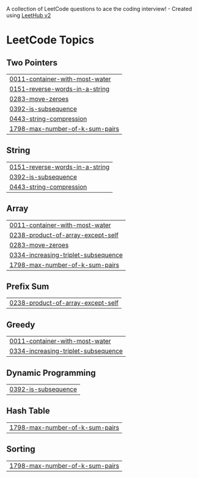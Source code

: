 A collection of LeetCode questions to ace the coding interview! - Created using [LeetHub v2](https://github.com/arunbhardwaj/LeetHub-2.0)
<!---LeetCode Topics Start-->
# LeetCode Topics
## Two Pointers
|  |
| ------- |
| [0011-container-with-most-water](https://github.com/gangsungu/study-leet-code-algorithm/tree/master/0011-container-with-most-water) |
| [0151-reverse-words-in-a-string](https://github.com/gangsungu/study-leet-code-algorithm/tree/master/0151-reverse-words-in-a-string) |
| [0283-move-zeroes](https://github.com/gangsungu/study-leet-code-algorithm/tree/master/0283-move-zeroes) |
| [0392-is-subsequence](https://github.com/gangsungu/study-leet-code-algorithm/tree/master/0392-is-subsequence) |
| [0443-string-compression](https://github.com/gangsungu/study-leet-code-algorithm/tree/master/0443-string-compression) |
| [1798-max-number-of-k-sum-pairs](https://github.com/gangsungu/study-leet-code-algorithm/tree/master/1798-max-number-of-k-sum-pairs) |
## String
|  |
| ------- |
| [0151-reverse-words-in-a-string](https://github.com/gangsungu/study-leet-code-algorithm/tree/master/0151-reverse-words-in-a-string) |
| [0392-is-subsequence](https://github.com/gangsungu/study-leet-code-algorithm/tree/master/0392-is-subsequence) |
| [0443-string-compression](https://github.com/gangsungu/study-leet-code-algorithm/tree/master/0443-string-compression) |
## Array
|  |
| ------- |
| [0011-container-with-most-water](https://github.com/gangsungu/study-leet-code-algorithm/tree/master/0011-container-with-most-water) |
| [0238-product-of-array-except-self](https://github.com/gangsungu/study-leet-code-algorithm/tree/master/0238-product-of-array-except-self) |
| [0283-move-zeroes](https://github.com/gangsungu/study-leet-code-algorithm/tree/master/0283-move-zeroes) |
| [0334-increasing-triplet-subsequence](https://github.com/gangsungu/study-leet-code-algorithm/tree/master/0334-increasing-triplet-subsequence) |
| [1798-max-number-of-k-sum-pairs](https://github.com/gangsungu/study-leet-code-algorithm/tree/master/1798-max-number-of-k-sum-pairs) |
## Prefix Sum
|  |
| ------- |
| [0238-product-of-array-except-self](https://github.com/gangsungu/study-leet-code-algorithm/tree/master/0238-product-of-array-except-self) |
## Greedy
|  |
| ------- |
| [0011-container-with-most-water](https://github.com/gangsungu/study-leet-code-algorithm/tree/master/0011-container-with-most-water) |
| [0334-increasing-triplet-subsequence](https://github.com/gangsungu/study-leet-code-algorithm/tree/master/0334-increasing-triplet-subsequence) |
## Dynamic Programming
|  |
| ------- |
| [0392-is-subsequence](https://github.com/gangsungu/study-leet-code-algorithm/tree/master/0392-is-subsequence) |
## Hash Table
|  |
| ------- |
| [1798-max-number-of-k-sum-pairs](https://github.com/gangsungu/study-leet-code-algorithm/tree/master/1798-max-number-of-k-sum-pairs) |
## Sorting
|  |
| ------- |
| [1798-max-number-of-k-sum-pairs](https://github.com/gangsungu/study-leet-code-algorithm/tree/master/1798-max-number-of-k-sum-pairs) |
<!---LeetCode Topics End-->